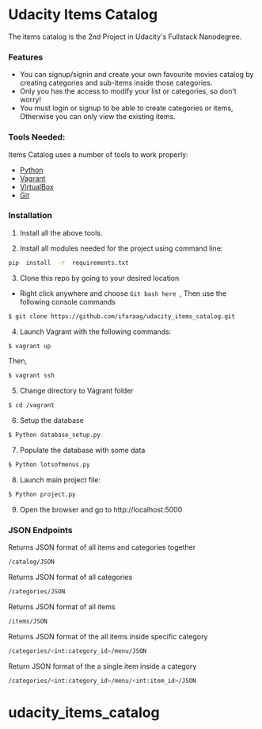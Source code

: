 # Udacity Items Catalog

The items catalog is the 2nd Project in Udacity's Fullstack Nanodegree.


### Features

  - You can signup/signin and create your own favourite movies catalog by creating categories and sub-items inside those categories. 
  - Only you has the access to modify your list or categories, so don't worry!
  - You must login or signup to be able to create categories or items, Otherwise you can only view the existing items.
  

### Tools Needed:

Items Catalog uses a number of tools to work properly:

* [Python](https://www.python.org/downloads/windows/)
* [Vagrant](https://www.vagrantup.com/)
* [VirtualBox](https://www.virtualbox.org/)
* [Git](https://git-scm.com/downloads)

### Installation

1. Install all the above tools.

2. Install all modules needed for the project using command line:

```sh
pip  install  -r  requirements.txt
```
3. Clone this repo by going to your desired location
* Right click anywhere and choose ```Git bash here ```, Then use the following console commands
```sh
$ git clone https://github.com/ifaraag/udacity_items_catalog.git
```
4. Launch Vagrant with the following commands:
```sh
$ vagrant up
```
Then,
```sh
$ vagrant ssh
```
5. Change directory to Vagrant folder
```sh
$ cd /vagrant
```
6. Setup the database
```sh
$ Python database_setup.py
```
7. Populate the database with some data
```sh
$ Python lotsofmenus.py
```
8. Launch main project file:
```sh
$ Python project.py
```
9. Open the browser and go to http://localhost:5000

### JSON  Endpoints

Returns JSON format of all items and categories together
```sh
/catalog/JSON
```

Returns JSON format of all categories
```sh
/categories/JSON
```

Returns JSON format of all items
```sh
/items/JSON
```

Returns JSON format of the all items inside specific category
```sh
/categories/<int:category_id>/menu/JSON
```

Return JSON format of the a single item inside a category
```sh
/categories/<int:category_id>/menu/<int:item_id>/JSON
```

# udacity_items_catalog
